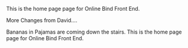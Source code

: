 This is the home page page for Online Bind Front End.

More Changes from David....

Bananas in Pajamas are coming down the stairs.
This is the home page page for Online Bind Front End.
